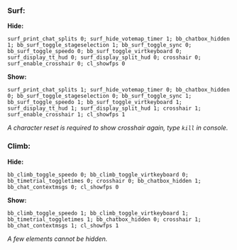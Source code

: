 ### Surf:
**Hide:**
```
surf_print_chat_splits 0; surf_hide_votemap_timer 1; bb_chatbox_hidden 1; bb_surf_toggle_stageselection 1; bb_surf_toggle_sync 0; bb_surf_toggle_speedo 0; bb_surf_toggle_virtkeyboard 0; surf_display_tt_hud 0; surf_display_split_hud 0; crosshair 0; surf_enable_crosshair 0; cl_showfps 0
```
**Show:**
```
surf_print_chat_splits 1; surf_hide_votemap_timer 0; bb_chatbox_hidden 0; bb_surf_toggle_stageselection 0; bb_surf_toggle_sync 1; bb_surf_toggle_speedo 1; bb_surf_toggle_virtkeyboard 1; surf_display_tt_hud 1; surf_display_split_hud 1; crosshair 1; surf_enable_crosshair 1; cl_showfps 1
```
*A character reset is required to show crosshair again, type `kill` in console.*
### Climb:
**Hide:**
```
bb_climb_toggle_speedo 0; bb_climb_toggle_virtkeyboard 0; bb_timetrial_toggletimes 0; crosshair 0; bb_chatbox_hidden 1; bb_chat_contextmsgs 0; cl_showfps 0
```
**Show:**
```
bb_climb_toggle_speedo 1; bb_climb_toggle_virtkeyboard 1; bb_timetrial_toggletimes 1; bb_chatbox_hidden 0; crosshair 1; bb_chat_contextmsgs 1; cl_showfps 1
```
*A few elements cannot be hidden.*